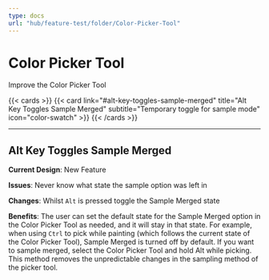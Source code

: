 ```yaml
---
type: docs
url: "hub/feature-test/folder/Color-Picker-Tool"
---
```


# Color Picker Tool

Improve the Color Picker Tool

{{< cards >}}
  {{< card link="#alt-key-toggles-sample-merged" title="Alt Key Toggles Sample Merged" subtitle="Temporary toggle for sample mode" icon="color-swatch" >}}
{{< /cards >}}

---

<div class="feature-section" id="alt-key-toggles-sample-merged" tabindex="-1">

## Alt Key Toggles Sample Merged

**Current Design**: New Feature

**Issues**: Never know what state the sample option was left in

**Changes**: Whilst `Alt` is pressed toggle the Sample Merged state

**Benefits**: The user can set the default state for the Sample Merged option in the Color Picker Tool as needed, and it will stay in that state. For example, when using `Ctrl` to pick while painting (which follows the current state of the Color Picker Tool), Sample Merged is turned off by default. If you want to sample merged, select the Color Picker Tool and hold Alt while picking. This method removes the unpredictable changes in the sampling method of the picker tool.

</div>

